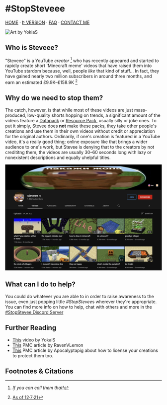 # #StopSteveee
[HOME](/) · [Þ VERSION](/stop-steveee) · [FAQ](/faq) · [CONTACT ME](/contact)

![Art by YokiaS](https://i.ytimg.com/vi/hE_Ek9EbT0Q/maxresdefault.jpg)

## Who is Steveee?
"Steveee" is a YouTube *creator* [^1] who has recently appeared and started to rapidly create short 'Minecraft meme' videos that have raised them into YouTube stardom because, well, people *like* that kind of stuff...
In fact, they have gained nearly two million subscribers in around three months, and earn an estimated £9.9K–£158.9K [^2]
## Why do we need to stop them?
The catch, however, is that while most of these videos are just mass-produced, low-quality shorts hopping on trends, a significant amount of the videos feature a [Datapack](https://minecraft.fandom.com/wiki/Data_Pack) or [Resource Pack](https://minecraft.fandom.com/wiki/Resource_Pack), usually silly or joke ones.
To put it simply, Stevee does **not** make these packs, they take other people's creations and use them in their own videos without credit or appreciation for the original authors.
Ordinarily, if one's creation is featured in a YouTube video, it's a really good thing; online exposure like that brings a wider audience to one's work, but Stevee is denying that to the creators by not credititng them, the videos are usually 30–60 seconds long with lazy or nonexistent descriptions and equally uhelpful titles.

![Steveee's Youtube Page](/assets/steveee_yt.png)

## What can I do to help?
You could do whatever you are able to in order to raise awareness to the issue, even just popping little *#StopStevee*s wherever they're appropriate. You can find more info on how to help, chat with others and more in the [#StopStevee Discord Server](https://discord.gg/sKqYzD5RZW)
## Further Reading
* [This](https://youtu.be/hE_Ek9EbT0Q) video by YokaiS
* [This](https://www.planetminecraft.com/forums/minecraft/discussion/the-truth-about-steveee-636622/) PMC article by RavenVLemon
* [This](https://www.planetminecraft.com/blog/how-2-license/) PMC article by Apocalyptapig about how to license your creations to protect them too.

## Footnotes & Citations
[^1]: *If you can call them that!*

[^2]: [As of 12·7·21](https://socialblade.com/youtube/channel/UCY2ekMrWhsUVHwO3J3-PCzQ)
